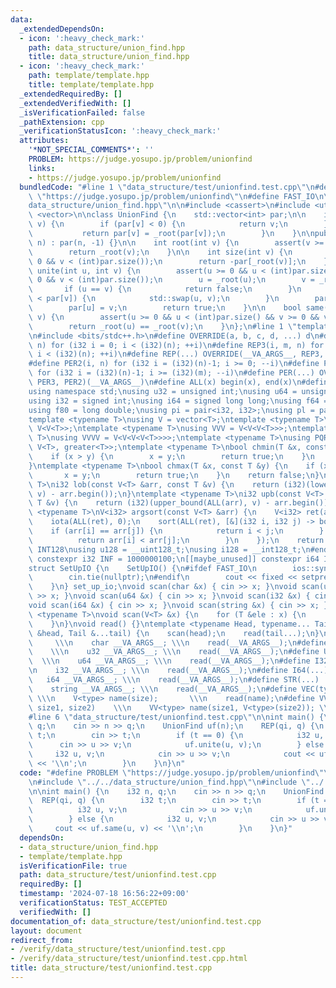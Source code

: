 ```yaml
---
data:
  _extendedDependsOn:
  - icon: ':heavy_check_mark:'
    path: data_structure/union_find.hpp
    title: data_structure/union_find.hpp
  - icon: ':heavy_check_mark:'
    path: template/template.hpp
    title: template/template.hpp
  _extendedRequiredBy: []
  _extendedVerifiedWith: []
  _isVerificationFailed: false
  _pathExtension: cpp
  _verificationStatusIcon: ':heavy_check_mark:'
  attributes:
    '*NOT_SPECIAL_COMMENTS*': ''
    PROBLEM: https://judge.yosupo.jp/problem/unionfind
    links:
    - https://judge.yosupo.jp/problem/unionfind
  bundledCode: "#line 1 \"data_structure/test/unionfind.test.cpp\"\n#define PROBLEM\
    \ \"https://judge.yosupo.jp/problem/unionfind\"\n#define FAST_IO\n\n#line 2 \"\
    data_structure/union_find.hpp\"\n\n#include <cassert>\n#include <utility>\n#include\
    \ <vector>\n\nclass UnionFind {\n    std::vector<int> par;\n\n    int _root(int\
    \ v) {\n        if (par[v] < 0) {\n            return v;\n        } else {\n \
    \           return par[v] = _root(par[v]);\n        }\n    }\n\npublic:\n    UnionFind(int\
    \ n) : par(n, -1) {}\n\n    int root(int v) {\n        assert(v >= 0 && v < (int)par.size());\n\
    \        return _root(v);\n    }\n\n    int size(int v) {\n        assert(v >=\
    \ 0 && v < (int)par.size());\n        return -par[_root(v)];\n    }\n\n    bool\
    \ unite(int u, int v) {\n        assert(u >= 0 && u < (int)par.size() && v >=\
    \ 0 && v < (int)par.size());\n        u = _root(u);\n        v = _root(v);\n \
    \       if (u == v) {\n            return false;\n        }\n        if (par[u]\
    \ < par[v]) {\n            std::swap(u, v);\n        }\n        par[v] += par[u];\n\
    \        par[u] = v;\n        return true;\n    }\n\n    bool same(int u, int\
    \ v) {\n        assert(u >= 0 && u < (int)par.size() && v >= 0 && v < (int)par.size());\n\
    \        return _root(u) == _root(v);\n    }\n};\n#line 1 \"template/template.hpp\"\
    \n#include <bits/stdc++.h>\n#define OVERRIDE(a, b, c, d, ...) d\n#define REP2(i,\
    \ n) for (i32 i = 0; i < (i32)(n); ++i)\n#define REP3(i, m, n) for (i32 i = (i32)(m);\
    \ i < (i32)(n); ++i)\n#define REP(...) OVERRIDE(__VA_ARGS__, REP3, REP2)(__VA_ARGS__)\n\
    #define PER2(i, n) for (i32 i = (i32)(n)-1; i >= 0; --i)\n#define PER3(i, m, n)\
    \ for (i32 i = (i32)(n)-1; i >= (i32)(m); --i)\n#define PER(...) OVERRIDE(__VA_ARGS__,\
    \ PER3, PER2)(__VA_ARGS__)\n#define ALL(x) begin(x), end(x)\n#define LEN(x) (i32)(x.size())\n\
    using namespace std;\nusing u32 = unsigned int;\nusing u64 = unsigned long long;\n\
    using i32 = signed int;\nusing i64 = signed long long;\nusing f64 = double;\n\
    using f80 = long double;\nusing pi = pair<i32, i32>;\nusing pl = pair<i64, i64>;\n\
    template <typename T>\nusing V = vector<T>;\ntemplate <typename T>\nusing VV =\
    \ V<V<T>>;\ntemplate <typename T>\nusing VVV = V<V<V<T>>>;\ntemplate <typename\
    \ T>\nusing VVVV = V<V<V<V<T>>>>;\ntemplate <typename T>\nusing PQR = priority_queue<T,\
    \ V<T>, greater<T>>;\ntemplate <typename T>\nbool chmin(T &x, const T &y) {\n\
    \    if (x > y) {\n        x = y;\n        return true;\n    }\n    return false;\n\
    }\ntemplate <typename T>\nbool chmax(T &x, const T &y) {\n    if (x < y) {\n \
    \       x = y;\n        return true;\n    }\n    return false;\n}\ntemplate <typename\
    \ T>\ni32 lob(const V<T> &arr, const T &v) {\n    return (i32)(lower_bound(ALL(arr),\
    \ v) - arr.begin());\n}\ntemplate <typename T>\ni32 upb(const V<T> &arr, const\
    \ T &v) {\n    return (i32)(upper_bound(ALL(arr), v) - arr.begin());\n}\ntemplate\
    \ <typename T>\nV<i32> argsort(const V<T> &arr) {\n    V<i32> ret(arr.size());\n\
    \    iota(ALL(ret), 0);\n    sort(ALL(ret), [&](i32 i, i32 j) -> bool {\n    \
    \    if (arr[i] == arr[j]) {\n            return i < j;\n        } else {\n  \
    \          return arr[i] < arr[j];\n        }\n    });\n    return ret;\n}\n#ifdef\
    \ INT128\nusing u128 = __uint128_t;\nusing i128 = __int128_t;\n#endif\n[[maybe_unused]]\
    \ constexpr i32 INF = 1000000100;\n[[maybe_unused]] constexpr i64 INF64 = 3000000000000000100;\n\
    struct SetUpIO {\n    SetUpIO() {\n#ifdef FAST_IO\n        ios::sync_with_stdio(false);\n\
    \        cin.tie(nullptr);\n#endif\n        cout << fixed << setprecision(15);\n\
    \    }\n} set_up_io;\nvoid scan(char &x) { cin >> x; }\nvoid scan(u32 &x) { cin\
    \ >> x; }\nvoid scan(u64 &x) { cin >> x; }\nvoid scan(i32 &x) { cin >> x; }\n\
    void scan(i64 &x) { cin >> x; }\nvoid scan(string &x) { cin >> x; }\ntemplate\
    \ <typename T>\nvoid scan(V<T> &x) {\n    for (T &ele : x) {\n        scan(ele);\n\
    \    }\n}\nvoid read() {}\ntemplate <typename Head, typename... Tail>\nvoid read(Head\
    \ &head, Tail &...tail) {\n    scan(head);\n    read(tail...);\n}\n#define CHAR(...)\
    \     \\\n    char __VA_ARGS__; \\\n    read(__VA_ARGS__);\n#define U32(...) \
    \    \\\n    u32 __VA_ARGS__; \\\n    read(__VA_ARGS__);\n#define U64(...)   \
    \  \\\n    u64 __VA_ARGS__; \\\n    read(__VA_ARGS__);\n#define I32(...)     \\\
    \n    i32 __VA_ARGS__; \\\n    read(__VA_ARGS__);\n#define I64(...)     \\\n \
    \   i64 __VA_ARGS__; \\\n    read(__VA_ARGS__);\n#define STR(...)        \\\n\
    \    string __VA_ARGS__; \\\n    read(__VA_ARGS__);\n#define VEC(type, name, size)\
    \ \\\n    V<type> name(size);       \\\n    read(name);\n#define VVEC(type, name,\
    \ size1, size2)    \\\n    VV<type> name(size1, V<type>(size2)); \\\n    read(name);\n\
    #line 6 \"data_structure/test/unionfind.test.cpp\"\n\nint main() {\n    i32 n,\
    \ q;\n    cin >> n >> q;\n    UnionFind uf(n);\n    REP(qi, q) {\n        i32\
    \ t;\n        cin >> t;\n        if (t == 0) {\n            i32 u, v;\n      \
    \      cin >> u >> v;\n            uf.unite(u, v);\n        } else {\n       \
    \     i32 u, v;\n            cin >> u >> v;\n            cout << uf.same(u, v)\
    \ << '\\n';\n        }\n    }\n}\n"
  code: "#define PROBLEM \"https://judge.yosupo.jp/problem/unionfind\"\n#define FAST_IO\n\
    \n#include \"../../data_structure/union_find.hpp\"\n#include \"../../template/template.hpp\"\
    \n\nint main() {\n    i32 n, q;\n    cin >> n >> q;\n    UnionFind uf(n);\n  \
    \  REP(qi, q) {\n        i32 t;\n        cin >> t;\n        if (t == 0) {\n  \
    \          i32 u, v;\n            cin >> u >> v;\n            uf.unite(u, v);\n\
    \        } else {\n            i32 u, v;\n            cin >> u >> v;\n       \
    \     cout << uf.same(u, v) << '\\n';\n        }\n    }\n}"
  dependsOn:
  - data_structure/union_find.hpp
  - template/template.hpp
  isVerificationFile: true
  path: data_structure/test/unionfind.test.cpp
  requiredBy: []
  timestamp: '2024-07-18 16:56:22+09:00'
  verificationStatus: TEST_ACCEPTED
  verifiedWith: []
documentation_of: data_structure/test/unionfind.test.cpp
layout: document
redirect_from:
- /verify/data_structure/test/unionfind.test.cpp
- /verify/data_structure/test/unionfind.test.cpp.html
title: data_structure/test/unionfind.test.cpp
---
```


